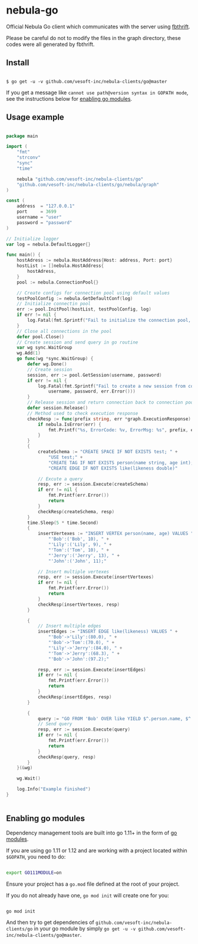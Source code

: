
# nebula-go

  
Official Nebula Go client which communicates with the server using [fbthrift](https://github.com/facebook/fbthrift/).

  

Please be careful do not to modify the files in the graph directory, these codes were all generated by fbthrift.

  

## Install

  

```shell

$ go get -u -v github.com/vesoft-inc/nebula-clients/go@master

```

  

If you get a message like `cannot use path@version syntax in GOPATH mode`, see the instructions below for [enabling go modules](#enabling-go-modules).

  

## Usage example

  

```go

package main

import (
	"fmt"
	"strconv"
	"sync"
	"time"

	nebula "github.com/vesoft-inc/nebula-clients/go"
	"github.com/vesoft-inc/nebula-clients/go/nebula/graph"
)

const (
	address  = "127.0.0.1"
	port     = 3699
	username = "user"
	password = "password"
)

// Initialize logger
var log = nebula.DefaultLogger{}

func main() {
	hostAdress := nebula.HostAddress{Host: address, Port: port}
	hostList := []nebula.HostAddress{
		hostAdress,
	}
	pool := nebula.ConnectionPool{}

	// Create configs for connection pool using default values
	testPoolConfig := nebula.GetDefaultConf(log)
	// Initialize connectin pool
	err := pool.InitPool(hostList, testPoolConfig, log)
	if err != nil {
		log.Fatal(fmt.Sprintf("Fail to initialize the connection pool, host: %s, port: %d, %s", address, port, err.Error()))
	}
	// Close all connections in the pool
	defer pool.Close()
	// Create session and send query in go routine
	var wg sync.WaitGroup
	wg.Add(1)
	go func(wg *sync.WaitGroup) {
		defer wg.Done()
		// Create session
		session, err := pool.GetSession(username, password)
		if err != nil {
			log.Fatal(fmt.Sprintf("Fail to create a new session from connection pool, username: %s, password: %s, %s",
				username, password, err.Error()))
		}
		// Release session and return connection back to connection pool
		defer session.Release()
		// Method used to check execution response
		checkResp := func(prefix string, err *graph.ExecutionResponse) {
			if nebula.IsError(err) {
				fmt.Printf("%s, ErrorCode: %v, ErrorMsg: %s", prefix, err.GetErrorCode(), err.GetErrorMsg())
			}
		}
		{
			createSchema := "CREATE SPACE IF NOT EXISTS test; " +
				"USE test;" +
				"CREATE TAG IF NOT EXISTS person(name string, age int);" +
				"CREATE EDGE IF NOT EXISTS like(likeness double)"

			// Excute a query
			resp, err := session.Execute(createSchema)
			if err != nil {
				fmt.Printf(err.Error())
				return
			}
			checkResp(createSchema, resp)
		}
		time.Sleep(5 * time.Second)
		{
			insertVertexes := "INSERT VERTEX person(name, age) VALUES " +
				"'Bob':('Bob', 10), " +
				"'Lily':('Lily', 9), " +
				"'Tom':('Tom', 10), " +
				"'Jerry':('Jerry', 13), " +
				"'John':('John', 11);"

			// Insert multiple vertexes
			resp, err := session.Execute(insertVertexes)
			if err != nil {
				fmt.Printf(err.Error())
				return
			}
			checkResp(insertVertexes, resp)
		}

		{
			// Insert multiple edges
			insertEdges := "INSERT EDGE like(likeness) VALUES " +
				"'Bob'->'Lily':(80.0), " +
				"'Bob'->'Tom':(70.0), " +
				"'Lily'->'Jerry':(84.0), " +
				"'Tom'->'Jerry':(68.3), " +
				"'Bob'->'John':(97.2);"

			resp, err := session.Execute(insertEdges)
			if err != nil {
				fmt.Printf(err.Error())
				return
			}
			checkResp(insertEdges, resp)
		}

		{
			query := "GO FROM 'Bob' OVER like YIELD $^.person.name, $^.person.age, like.likeness"
			// Send query
			resp, err := session.Execute(query)
			if err != nil {
				fmt.Printf(err.Error())
				return
			}
			checkResp(query, resp)
		}
	}(&wg)

	wg.Wait()

	log.Info("Example finished")
}
  
```

  

## Enabling go modules

  

Dependency management tools are built into go 1.11+ in the form of [go modules](https://github.com/golang/go/wiki/Modules).

If you are using go 1.11 or 1.12 and are working with a project located within `$GOPATH`, you need to do:

  

```sh

export GO111MODULE=on

```

  

Ensure your project has a `go.mod` file defined at the root of your project.

If you do not already have one, `go mod init` will create one for you:

  

```sh

go mod init

```

  

And then try to get dependencies of `github.com/vesoft-inc/nebula-clients/go` in your go module by simply `go get -u -v github.com/vesoft-inc/nebula-clients/go@master`.
